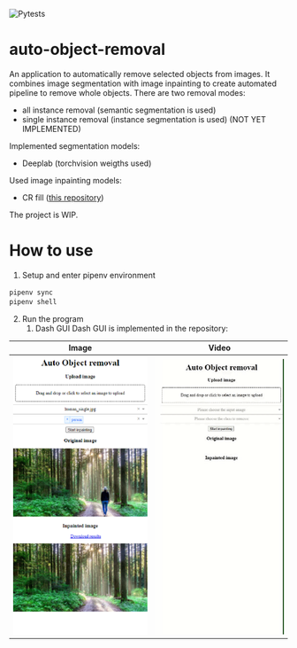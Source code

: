 ![Pytests](https://github.com/mintusf/auto-object-removal/actions/workflows/pytest.yml/badge.svg?branch=main)

# auto-object-removal
An application to automatically remove selected objects from images.
It combines image segmentation with image inpainting to create automated pipeline to remove whole objects.
There are two removal modes:
* all instance removal (semantic segmentation is used)
* single instance removal (instance segmentation is used) (NOT YET IMPLEMENTED)

Implemented segmentation models:
* Deeplab (torchvision weigths used)

Used image inpainting models:
* CR fill ([this repository](https://github.com/zengxianyu/crfill))

The project is WIP.

# How to use

1. Setup and enter pipenv environment
```bash
pipenv sync
pipenv shell
```

2. Run the program
   1. Dash GUI
Dash GUI is implemented in the repository:

|  Image  | Video |
| ----------- | ----------- |
| ![](samples/GUI/GUI_1.PNG)      | ![](samples/GUI/GUI_gif.gif)       |
